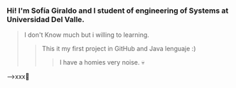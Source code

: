### Hi! I'm Sofía Giraldo and I student of engineering of Systems at Universidad Del Valle.
> I don't Know much but i willing to learning.
>> This it my first project in GitHub and Java lenguaje :)
>>> I have a homies very noise. 💀
> 
-->xxx🌼

